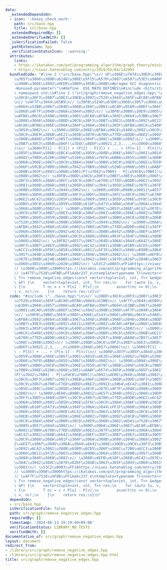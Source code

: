 ```yaml
---
data:
  _extendedDependsOn:
  - icon: ':heavy_check_mark:'
    path: src/base.hpp
    title: src/base.hpp
  _extendedRequiredBy: []
  _extendedVerifiedWith: []
  _isVerificationFailed: false
  _pathExtension: hpp
  _verificationStatusIcon: ':warning:'
  attributes:
    links:
    - https://ikatakos.com/pot/programming_algorithm/graph_theory/minimum_cost_flow
    - https://niuez.hatenablog.com/entry/2019/03/04/142903
  bundledCode: "#line 2 \"src/base.hpp\"\n// UF\u306E\u7A7A\u30E9\u30E0\u30C0\u6E21\
    \u3057\u3066\u308B\u6240\u306E\u5F15\u6570\u3067\u6587\u53E5\u8A00\u308F\u308C\
    \u308B\u306E\u3092\u9ED9\u3089\u305B\u308B\n#pragma GCC diagnostic ignored \"\
    -Wunused-parameter\"\n#define _USE_MATH_DEFINES\n#include <bits/stdc++.h>\nusing\
    \ namespace std;\n#line 2 \"src/graph/remove_negative_edges.hpp\"\n\n// \u30DD\
    \u30C6\u30F3\u30B7\u30E3\u30EB\u3092\u7528\u3044\u305F\u8CA0\u8FBA\u9664\u53BB\
    \n// \u4F7F\u3044\u65B9\n// \u30FB\u524D\u63D0\u3068\u3057\u3066\u8CA0\u8FBA\u306F\
    \u9664\u53BB\u3067\u304D\u308B\u304C\u3001\u8CA0\u9589\u8DEF\u304C\u3042\u308B\
    \u3068\u4F7F\u3048\u306A\u3044\u3002\n// \u30FB\u30B0\u30E9\u30D5\u306E\u5143\u306E\
    \u8FBA\u96C6\u5408\u3068\u3001\u8CA0\u8FBA\u3092\u9664\u53BB\u3067\u304D\u308B\
    \u3088\u3046\u306A\u30DD\u30C6\u30F3\u30B7\u30E3\u30EB\u3092\u6E21\u3059\u3002\
    \u8CA0\u8FBA\u306E\u306A\u304F\u306A\u3063\u305F\u8FBA\u96C6\u5408\u3092\u8FD4\
    \u3059\u3002\n// \u3000\u305D\u306E\u8FBA\u96C6\u5408\u3092\u30C0\u30A4\u30AF\u30B9\
    \u30C8\u30E9\u306B\u6E21\u305B\u3070\u6700\u77ED\u8DDD\u96E2\u3092\u9069\u5207\
    \u306B\u8A08\u7B97\u3057\u3066\u304F\u308C\u308B\u3002\n// \u3000\u30DD\u30C6\u30F3\
    \u30B7\u30E3\u30EB\u306F(\u7D4C\u8DEF\u30921,2,3,...,n\u3060\u3068\u3057\u3066\
    )\n// \u3000(P[1] - P[2]) + (P[2] - P[3]) + ... + (P[n-1] - P[n])\n// \u3000\u307F\
    \u305F\u3044\u306B\u5BC4\u4E0E\u3059\u308B\u306E\u3067\u3001\u9014\u4E2D\u306E\
    \u9802\u70B9\u5206\u306F\u5168\u3066\u76F8\u6BBA\u3055\u308C\u308B\u3002\n// \u3000\
    \u306A\u306E\u3067\u30C0\u30A4\u30AF\u30B9\u30C8\u30E9\u306E\u7D50\u679C\u306B\
    \u306F\u59CB\u70B9\u3068\u7D42\u70B9\u306E\u5206\u3060\u3051\u8ABF\u6574\u3059\
    \u308B\u305F\u3081\u306B\u3001(P[\u7D42\u70B9] - P[\u59CB\u70B9])\u3092\u4E0E\u3048\
    \u308B\u3002\n// \u30FB\u30DD\u30C6\u30F3\u30B7\u30E3\u30EB\u306F\u30D9\u30EB\u30DE\
    \u30F3\u30D5\u30A9\u30FC\u30C9\u3067\u6700\u77ED\u8DDD\u96E2\u30921\u3064\u6C42\
    \u3081\u308B\u3068\u3001\u305D\u308C\u304C\u305D\u306E\u307E\u307E\u4F7F\u3048\
    \u308B\u3089\u3057\u3044\u3002\n// \u3000\u4E00\u898B\u30012\u4E57\u304B\u3051\
    \u3066\u30D9\u30EB\u30DE\u30F3\u30D5\u30A9\u30FC\u30C9\u3067\u6700\u77ED\u8DDD\
    \u96E2\u6C42\u3081\u305F\u306A\u3089\u3001\u305D\u306E\u5F8C\u30C0\u30A4\u30AF\
    \u30B9\u30C8\u30E9\u3059\u308B\u610F\u5473\u306A\u304F\u306A\u3044\uFF1F\u3068\
    \u306A\u308B\u3002\n// \u3000\u3060\u304C\u3053\u306E\u6C42\u307E\u3063\u305F\u30DD\
    \u30C6\u30F3\u30B7\u30E3\u30EB\u306F\u3001\u4ED6\u306E\u9802\u70B9\u3092\u59CB\
    \u70B9\u3068\u3059\u308B\u30C0\u30A4\u30AF\u30B9\u30C8\u30E9\u306B\u3082\u6D41\
    \u7528\u3067\u304D\u308B\u3089\u3057\u3044\u3002\n// \u3000\u306A\u306E\u3067\u8CA0\
    \u8FBA\u3042\u308A\u5168\u9802\u70B9\u6700\u77ED\u8DDD\u96E2\u307F\u305F\u3044\
    \u306A\u3084\u3064\u3092\u6C42\u3081\u308B\u6642\u306B\u30EF\u30FC\u30B7\u30E3\
    \u30EB\u30D5\u30ED\u30A4\u30C9\u3088\u308A\u901F\u304F\u306A\u308B\u3088\u3046\
    \u3060\u3002\n// \u30FB2\u4E57\u3067\u304D\u306A\u3044\u6642\u306E\u30DD\u30C6\
    \u30F3\u30B7\u30E3\u30EB\u3092\u6C42\u3081\u308B\u65B9\u6CD5\u306F\u3001\u72B6\
    \u6CC1\u306B\u5FDC\u3058\u3066\u9811\u5F35\u3063\u3066\u898B\u3064\u3051\u308B\
    \u3057\u304B\u306A\u3044\u3088\u3046\u3060\u3002\n// \u3000\u4EFB\u610F\u306B\u6C42\
    \u307E\u308B\u624B\u6BB5\u304C\u3042\u308C\u3070\u826F\u304B\u3063\u305F\u3093\
    \u3060\u3051\u3069\u2026\u3002\n// \u53C2\u8003\uFF1Ahttps://niuez.hatenablog.com/entry/2019/03/04/142903\n\
    // \u3000\u3000\u3000https://ikatakos.com/pot/programming_algorithm/graph_theory/minimum_cost_flow\n\
    // \u4F7F\u7528\u4F8B\uFF1Aabc237_e\ntemplate<typename T>\nvector<tuple<int, int,\
    \ T>> remove_negative_edges(const vector<tuple<int, int, T>> &edges, const vector<T>\
    \ &P) {\n    vector<tuple<int, int, T>> res;\n    for (auto [u, v, c] : edges)\
    \ {\n        T nc = c + P[u] - P[v];\n        assert(nc >= 0);\n        res.emplace_back(u,\
    \ v, nc);\n    }\n    return res;\n}\n"
  code: "#include \"../base.hpp\"\n\n// \u30DD\u30C6\u30F3\u30B7\u30E3\u30EB\u3092\
    \u7528\u3044\u305F\u8CA0\u8FBA\u9664\u53BB\n// \u4F7F\u3044\u65B9\n// \u30FB\u524D\
    \u63D0\u3068\u3057\u3066\u8CA0\u8FBA\u306F\u9664\u53BB\u3067\u304D\u308B\u304C\
    \u3001\u8CA0\u9589\u8DEF\u304C\u3042\u308B\u3068\u4F7F\u3048\u306A\u3044\u3002\
    \n// \u30FB\u30B0\u30E9\u30D5\u306E\u5143\u306E\u8FBA\u96C6\u5408\u3068\u3001\u8CA0\
    \u8FBA\u3092\u9664\u53BB\u3067\u304D\u308B\u3088\u3046\u306A\u30DD\u30C6\u30F3\
    \u30B7\u30E3\u30EB\u3092\u6E21\u3059\u3002\u8CA0\u8FBA\u306E\u306A\u304F\u306A\
    \u3063\u305F\u8FBA\u96C6\u5408\u3092\u8FD4\u3059\u3002\n// \u3000\u305D\u306E\u8FBA\
    \u96C6\u5408\u3092\u30C0\u30A4\u30AF\u30B9\u30C8\u30E9\u306B\u6E21\u305B\u3070\
    \u6700\u77ED\u8DDD\u96E2\u3092\u9069\u5207\u306B\u8A08\u7B97\u3057\u3066\u304F\
    \u308C\u308B\u3002\n// \u3000\u30DD\u30C6\u30F3\u30B7\u30E3\u30EB\u306F(\u7D4C\
    \u8DEF\u30921,2,3,...,n\u3060\u3068\u3057\u3066)\n// \u3000(P[1] - P[2]) + (P[2]\
    \ - P[3]) + ... + (P[n-1] - P[n])\n// \u3000\u307F\u305F\u3044\u306B\u5BC4\u4E0E\
    \u3059\u308B\u306E\u3067\u3001\u9014\u4E2D\u306E\u9802\u70B9\u5206\u306F\u5168\
    \u3066\u76F8\u6BBA\u3055\u308C\u308B\u3002\n// \u3000\u306A\u306E\u3067\u30C0\u30A4\
    \u30AF\u30B9\u30C8\u30E9\u306E\u7D50\u679C\u306B\u306F\u59CB\u70B9\u3068\u7D42\
    \u70B9\u306E\u5206\u3060\u3051\u8ABF\u6574\u3059\u308B\u305F\u3081\u306B\u3001\
    (P[\u7D42\u70B9] - P[\u59CB\u70B9])\u3092\u4E0E\u3048\u308B\u3002\n// \u30FB\u30DD\
    \u30C6\u30F3\u30B7\u30E3\u30EB\u306F\u30D9\u30EB\u30DE\u30F3\u30D5\u30A9\u30FC\
    \u30C9\u3067\u6700\u77ED\u8DDD\u96E2\u30921\u3064\u6C42\u3081\u308B\u3068\u3001\
    \u305D\u308C\u304C\u305D\u306E\u307E\u307E\u4F7F\u3048\u308B\u3089\u3057\u3044\
    \u3002\n// \u3000\u4E00\u898B\u30012\u4E57\u304B\u3051\u3066\u30D9\u30EB\u30DE\
    \u30F3\u30D5\u30A9\u30FC\u30C9\u3067\u6700\u77ED\u8DDD\u96E2\u6C42\u3081\u305F\
    \u306A\u3089\u3001\u305D\u306E\u5F8C\u30C0\u30A4\u30AF\u30B9\u30C8\u30E9\u3059\
    \u308B\u610F\u5473\u306A\u304F\u306A\u3044\uFF1F\u3068\u306A\u308B\u3002\n// \u3000\
    \u3060\u304C\u3053\u306E\u6C42\u307E\u3063\u305F\u30DD\u30C6\u30F3\u30B7\u30E3\
    \u30EB\u306F\u3001\u4ED6\u306E\u9802\u70B9\u3092\u59CB\u70B9\u3068\u3059\u308B\
    \u30C0\u30A4\u30AF\u30B9\u30C8\u30E9\u306B\u3082\u6D41\u7528\u3067\u304D\u308B\
    \u3089\u3057\u3044\u3002\n// \u3000\u306A\u306E\u3067\u8CA0\u8FBA\u3042\u308A\u5168\
    \u9802\u70B9\u6700\u77ED\u8DDD\u96E2\u307F\u305F\u3044\u306A\u3084\u3064\u3092\
    \u6C42\u3081\u308B\u6642\u306B\u30EF\u30FC\u30B7\u30E3\u30EB\u30D5\u30ED\u30A4\
    \u30C9\u3088\u308A\u901F\u304F\u306A\u308B\u3088\u3046\u3060\u3002\n// \u30FB\
    2\u4E57\u3067\u304D\u306A\u3044\u6642\u306E\u30DD\u30C6\u30F3\u30B7\u30E3\u30EB\
    \u3092\u6C42\u3081\u308B\u65B9\u6CD5\u306F\u3001\u72B6\u6CC1\u306B\u5FDC\u3058\
    \u3066\u9811\u5F35\u3063\u3066\u898B\u3064\u3051\u308B\u3057\u304B\u306A\u3044\
    \u3088\u3046\u3060\u3002\n// \u3000\u4EFB\u610F\u306B\u6C42\u307E\u308B\u624B\u6BB5\
    \u304C\u3042\u308C\u3070\u826F\u304B\u3063\u305F\u3093\u3060\u3051\u3069\u2026\
    \u3002\n// \u53C2\u8003\uFF1Ahttps://niuez.hatenablog.com/entry/2019/03/04/142903\n\
    // \u3000\u3000\u3000https://ikatakos.com/pot/programming_algorithm/graph_theory/minimum_cost_flow\n\
    // \u4F7F\u7528\u4F8B\uFF1Aabc237_e\ntemplate<typename T>\nvector<tuple<int, int,\
    \ T>> remove_negative_edges(const vector<tuple<int, int, T>> &edges, const vector<T>\
    \ &P) {\n    vector<tuple<int, int, T>> res;\n    for (auto [u, v, c] : edges)\
    \ {\n        T nc = c + P[u] - P[v];\n        assert(nc >= 0);\n        res.emplace_back(u,\
    \ v, nc);\n    }\n    return res;\n}\n"
  dependsOn:
  - src/base.hpp
  isVerificationFile: false
  path: src/graph/remove_negative_edges.hpp
  requiredBy: []
  timestamp: '2024-06-13 19:19:49+09:00'
  verificationStatus: LIBRARY_NO_TESTS
  verifiedWith: []
documentation_of: src/graph/remove_negative_edges.hpp
layout: document
redirect_from:
- /library/src/graph/remove_negative_edges.hpp
- /library/src/graph/remove_negative_edges.hpp.html
title: src/graph/remove_negative_edges.hpp
---
```


